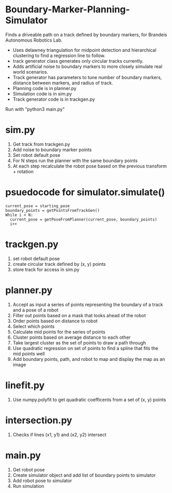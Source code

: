 # Boundary-Marker-Planning-Simulator
Finds a driveable path on a track defined by boundary markers, for Brandeis Autonomous Robotics Lab.

* Uses delawney triangulation for midpoint detection and hierarchical clustering to find a regression line to follow.
* track generator class generates only circular tracks currently.
* Adds artificial noise to boundary markers to more closely simulate real world scenarios.
* Track generator has parameters to tune number of boundary markers, distance between markers, and radius of track.
* Planning code is in planner.py
* Simulation code is in sim.py
* Track generator code is in trackgen.py

Run with "python3 main.py"

# sim.py
1. Get track from trackgen.py
2. Add noise to boundary marker points
3. Set robot default pose
4. For N steps run the planner with the same boundary points
5. At each step recalculate the robot pose based on the previous transform + rotation

# psuedocode for simulator.simulate()
```
current_pose = starting_pose
boundary_points = getPointsFromTrackGen()
While i < N:
  current_pose = getPoseFromPlanner(current_pose, boundary_points)
  i++
  ```

# trackgen.py
1. set robot default pose
2. create circular track defined by (x, y) points
3. store track for access in sim.py

# planner.py
1. Accept as input a series of points representing the boundary of a track and a pose of a robot
2. Filter out points based on a mask that looks ahead of the robot
3. Order points based on distance to robot 
4. Select which points 
5. Calculate mid points for the series of points 
6. Cluster points based on average distance to each other 
7. Take largest cluster as the set of points to draw a path through
8. Use quadratic regression on set of points to find a spline that fits the mid points well
9. Add boundary points, path, and robot to map and display the map as an image

# linefit.py
1. Use numpy.polyfit to get quadratic coefficents from a set of (x, y) points

# intersection.py
1. Checks if lines (x1, y1) and (x2, y2) intersect

# main.py
1. Get robot pose
2. Create simulator object and add list of boundary points to simulator
3. Add robot pose to simulator
4. Run simulation

